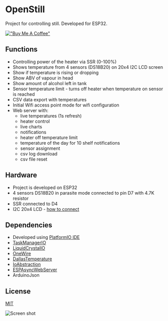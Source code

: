 # OpenStill

Project for controlling still. Developed for ESP32.

[!["Buy Me A Coffee"](https://www.buymeacoffee.com/assets/img/custom_images/orange_img.png)](https://buycoffee.to/stefunk)


## Functions

* Controlling power of the heater via SSR (0-100%) 
* Shows temperature from 4 sensors (DS18B20) on 20x4 I2C LCD screen
* Show if temperature is rising or dropping
* Show ABV of vapour in head
* Show amount of alcohol left in tank
* Sensor temperature limit - turns off heater when temperature on sensor is reached
* CSV data export with temperatures
* Initial Wifi access point mode for wifi configuration
* Web server with:
  * live temperatures (1s refresh)
  * heater control
  * live charts
  * notifications
  * heater off temperature limit
  * temperature of the day for 10 shelf notifications
  * sensor assignment
  * csv log download
  * csv file reset

## Hardware

* Project is developed on ESP32
* 4 sensors DS18B20 in parasite mode connected to pin D7 with 4.7K resistor
* SSR connected to D4
* I2C 20x4 LCD - [how to connect](https://www.google.com/search?q=i2c+lcd+esp32&tbm=isch)

## Dependencies

* Developed using [PlatformIO IDE](https://platformio.org/)
* [TaskManagerIO](https://github.com/davetcc/TaskManagerIO)
* [LiquidCrystalIO](https://github.com/davetcc/LiquidCrystalIO)
* [OneWire](https://github.com/PaulStoffregen/OneWire)
* [DallasTemperature](https://github.com/milesburton/Arduino-Temperature-Control-Library)
* [IoAbstraction](https://github.com/davetcc/IoAbstraction)
* [ESPAsyncWebServer](https://github.com/me-no-dev/ESPAsyncWebServer/)
* ArduinoJson

## License
[MIT](https://choosealicense.com/licenses/mit/)

![Screen shot](https://i.ibb.co/StTxN0J/termo.png)



